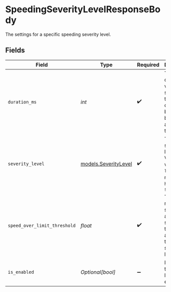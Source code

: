 # SpeedingSeverityLevelResponseBody

The settings for a specific speeding severity level.


## Fields

| Field                                                                                             | Type                                                                                              | Required                                                                                          | Description                                                                                       | Example                                                                                           |
| ------------------------------------------------------------------------------------------------- | ------------------------------------------------------------------------------------------------- | ------------------------------------------------------------------------------------------------- | ------------------------------------------------------------------------------------------------- | ------------------------------------------------------------------------------------------------- |
| `duration_ms`                                                                                     | *int*                                                                                             | :heavy_check_mark:                                                                                | The amount of time the vehicle is speeding in this category before being attributed to this level | 60                                                                                                |
| `severity_level`                                                                                  | [models.SeverityLevel](../models/severitylevel.md)                                                | :heavy_check_mark:                                                                                | The severity level name.  Valid values: `light`, `moderate`, `heavy`, `severe`                    | light                                                                                             |
| `speed_over_limit_threshold`                                                                      | *float*                                                                                           | :heavy_check_mark:                                                                                | The minimum speed above the speed limit that will get attributed to this severity level.          | 10                                                                                                |
| `is_enabled`                                                                                      | *Optional[bool]*                                                                                  | :heavy_minus_sign:                                                                                | Indicates the severity level is enabled                                                           | true                                                                                              |